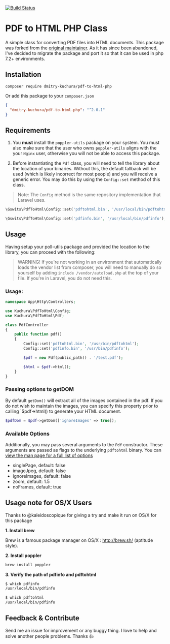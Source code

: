 [![Build Status](https://api.travis-ci.com/dmitry-kuchura/pdf-to-html-php.svg?branch=master)](https://travis-ci.org/mgufrone/pdf-to-html)

# PDF to HTML PHP Class

A simple class for converting PDF files into HTML documents. This package was forked from the [original maintainer](https://github.com/mgufrone/pdf-to-html). As it has since been abandoned, I've decided to migrate the package and port it so that it can be used in php 7.2+ environments.

## Installation

```
composer require dmitry-kuchura/pdf-to-html-php
```

Or add this package to your `composer.json`

```json
{
  "dmitry-kuchura/pdf-to-html-php": "^2.0.1"
}
```

## Requirements

1. You **must** install the `poppler-utils` package on your system. You must also make sure that the user who owns `poppler-utils` aligns with the your `Nginx` user, otherwise you will not be able to access this package.

2. Before instantiating the `Pdf` class, you will need to tell the library about the location of your binaries. Without this, the default fallback will be used (which is likely incorrect for most people) and you will receive a generic error. You may do this by using the `Config::set` method of this class.

> Note: The `Config` method is the same repository implementation that Laravel uses.

```php
\Gswits\PdfToHtml\Config::set('pdftohtml.bin', '/usr/local/bin/pdftohtml');

\Gswits\PdfToHtml\Config::set('pdfinfo.bin', '/usr/local/bin/pdfinfo');
```

## Usage

Having setup your poll-utils package and provided the location to the library, you can proceed with the following:

> WARNING! If you're not working in an environment that automatically loads the vendor list from composer, you will need to manually do so yourself by adding `include /vendor/autoload.php` at the top of your file. If you're in Laravel, you do not need this.

### Usage:

```php
namespace App\Http\Controllers;

use Kuchura\PdfToHtml\Config;
use Kuchura\PdfToHtml\Pdf;

class PdfController
{
    public function pdf()
    {
        Config::set('pdftohtml.bin', '/usr/bin/pdftohtml');
        Config::set('pdfinfo.bin', '/usr/bin/pdfinfo');

        $pdf = new Pdf(public_path() . '/test.pdf');

        $html = $pdf->html();
    }
}
```

### Passing options to getDOM

By default `getDom()` will extract all of the images contained in the pdf. If you do not wish to maintain the images, you can specify this property prior to calling `\$pdf->html() to generate your HTML document.

```php
$pdfDom = $pdf->getDom(['ignoreImages' => true]);
```

### Available Options

Additionally, you may pass several arguments to the `Pdf` constructor. These arguments are passed as flags to the underlying `pdftohtml` binary. You can [view the man page for a full list of options](https://www.mankier.com/1/pdftohtml)

- singlePage, default: false
- imageJpeg, default: false
- ignoreImages, default: false
- zoom, default: 1.5
- noFrames, default: true

## Usage note for OS/X Users

Thanks to @kaleidoscopique for giving a try and make it run on OS/X for this package

**1. Install brew**

Brew is a famous package manager on OS/X : http://brew.sh/ (aptitude style).

**2. Install poppler**

```bash
brew install poppler
```

**3. Verify the path of pdfinfo and pdftohtml**

```bash
$ which pdfinfo
/usr/local/bin/pdfinfo

$ which pdftohtml
/usr/local/bin/pdfinfo
```

## Feedback & Contribute

Send me an issue for improvement or any buggy thing. I love to help and solve another people problems. Thanks :+1:
